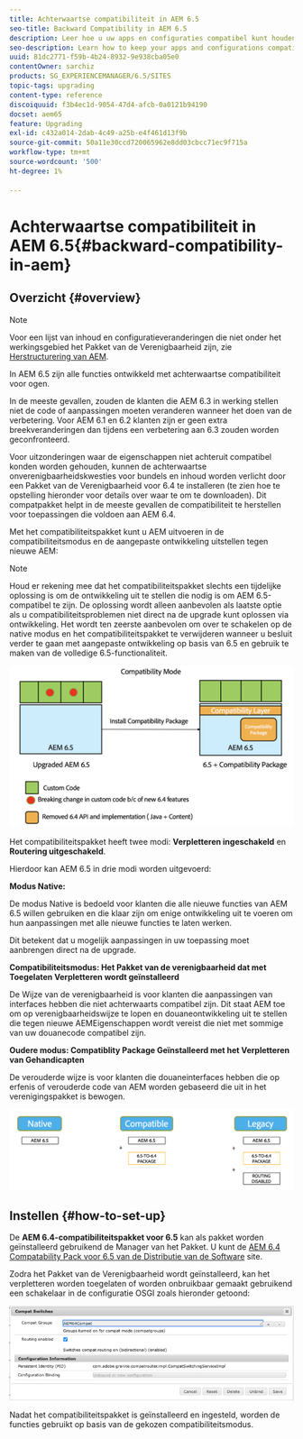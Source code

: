 ```yaml
---
title: Achterwaartse compatibiliteit in AEM 6.5
seo-title: Backward Compatibility in AEM 6.5
description: Leer hoe u uw apps en configuraties compatibel kunt houden met AEM 6.5
seo-description: Learn how to keep your apps and configurations compatible with AEM 6.5
uuid: 81dc2771-f59b-4b24-8932-9e938cba05e0
contentOwner: sarchiz
products: SG_EXPERIENCEMANAGER/6.5/SITES
topic-tags: upgrading
content-type: reference
discoiquuid: f3b4ec1d-9054-47d4-afcb-0a0121b94190
docset: aem65
feature: Upgrading
exl-id: c432a014-2dab-4c49-a25b-e4f461d13f9b
source-git-commit: 50a11e30ccd720065962e8dd03cbcc71ec9f715a
workflow-type: tm+mt
source-wordcount: '500'
ht-degree: 1%

---
```


# Achterwaartse compatibiliteit in AEM 6.5{#backward-compatibility-in-aem}

## Overzicht {#overview}

>[!NOTE]
>
>Voor een lijst van inhoud en configuratieveranderingen die niet onder het werkingsgebied het Pakket van de Verenigbaarheid zijn, zie [Herstructurering van AEM](/help/sites-deploying/repository-restructuring.md).

In AEM 6.5 zijn alle functies ontwikkeld met achterwaartse compatibiliteit voor ogen.

In de meeste gevallen, zouden de klanten die AEM 6.3 in werking stellen niet de code of aanpassingen moeten veranderen wanneer het doen van de verbetering. Voor AEM 6.1 en 6.2 klanten zijn er geen extra breekveranderingen dan tijdens een verbetering aan 6.3 zouden worden geconfronteerd.

Voor uitzonderingen waar de eigenschappen niet achteruit compatibel konden worden gehouden, kunnen de achterwaartse onverenigbaarheidskwesties voor bundels en inhoud worden verlicht door een Pakket van de Verenigbaarheid voor 6.4 te installeren (te zien hoe te opstelling hieronder voor details over waar te om te downloaden). Dit compatpakket helpt in de meeste gevallen de compatibiliteit te herstellen voor toepassingen die voldoen aan AEM 6.4.

Met het compatibiliteitspakket kunt u AEM uitvoeren in de compatibiliteitsmodus en de aangepaste ontwikkeling uitstellen tegen nieuwe AEM:

>[!NOTE]
>
>Houd er rekening mee dat het compatibiliteitspakket slechts een tijdelijke oplossing is om de ontwikkeling uit te stellen die nodig is om AEM 6.5-compatibel te zijn. De oplossing wordt alleen aanbevolen als laatste optie als u compatibiliteitsproblemen niet direct na de upgrade kunt oplossen via ontwikkeling. Het wordt ten zeerste aanbevolen om over te schakelen op de native modus en het compatibiliteitspakket te verwijderen wanneer u besluit verder te gaan met aangepaste ontwikkeling op basis van 6.5 en gebruik te maken van de volledige 6.5-functionaliteit.

![verkorten](assets/sase.png)

Het compatibiliteitspakket heeft twee modi: **Verpletteren ingeschakeld** en **Routering uitgeschakeld**.

Hierdoor kan AEM 6.5 in drie modi worden uitgevoerd:

**Modus Native:**

De modus Native is bedoeld voor klanten die alle nieuwe functies van AEM 6.5 willen gebruiken en die klaar zijn om enige ontwikkeling uit te voeren om hun aanpassingen met alle nieuwe functies te laten werken.

Dit betekent dat u mogelijk aanpassingen in uw toepassing moet aanbrengen direct na de upgrade.

**Compatibiliteitsmodus: Het Pakket van de verenigbaarheid dat met Toegelaten Verpletteren wordt geïnstalleerd**

De Wijze van de verenigbaarheid is voor klanten die aanpassingen van interfaces hebben die niet achterwaarts compatibel zijn. Dit staat AEM toe om op verenigbaarheidswijze te lopen en douaneontwikkeling uit te stellen die tegen nieuwe AEMEigenschappen wordt vereist die niet met sommige van uw douanecode compatibel zijn.

**Oudere modus: Compatiblity Package Geïnstalleerd met het Verpletteren van Gehandicapten**

De verouderde wijze is voor klanten die douaneinterfaces hebben die op erfenis of verouderde code van AEM worden gebaseerd die uit in het verenigingspakket is bewogen.

![sapte](assets/sapte.png)

## Instellen {#how-to-set-up}

De **AEM 6.4-compatibiliteitspakket voor 6.5** kan als pakket worden geïnstalleerd gebruikend de Manager van het Pakket. U kunt de [AEM 6.4 Compatability Pack voor 6.5 van de Distributie van de Software](https://experience.adobe.com/#/downloads/content/software-distribution/en/aem.html?fulltext=compat*&amp;orderby=%40jcr%3Acontent%2Fjcr%3AlastModified&amp;orderby.sort=desc&amp;layout=list&amp;p.offset=0&amp;p.limit=20&amp;package=%2Fcontent%2Fsoftware-distribution%2Fen%2Fdetails.html%2Fcontent%2Fdam%2Faem%2Fpublic%2Fadobe%2Fpackages%2Fcq650%2Fcompatpack%2Faem-compat-cq65-to-cq64) site.

Zodra het Pakket van de Verenigbaarheid wordt geïnstalleerd, kan het verpletteren worden toegelaten of worden onbruikbaar gemaakt gebruikend een schakelaar in de configuratie OSGI zoals hieronder getoond:

![Compat Switches](assets/compat-switches.png)

Nadat het compatibiliteitspakket is geïnstalleerd en ingesteld, worden de functies gebruikt op basis van de gekozen compatibiliteitsmodus.
